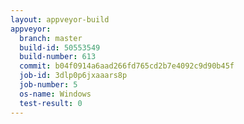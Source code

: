 ```yaml
---
layout: appveyor-build
appveyor:
  branch: master
  build-id: 50553549
  build-number: 613
  commit: b04f0914a6aad266fd765cd2b7e4092c9d90b45f
  job-id: 3dlp0p6jxaaars8p
  job-number: 5
  os-name: Windows
  test-result: 0
---
```

